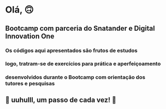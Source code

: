 # Olá, 🙃

## Bootcamp com parceria do Snatander e Digital Innovation One

### Os códigos aqui apresentados são frutos de estudos
### logo, tratram-se de exercícios para prática e aperfeiçoamento
### desenvolvidos durante o Bootcamp com orientação dos tutores e pesquisas

## 🚀 uuhulll, um passo de cada vez! 🚀


